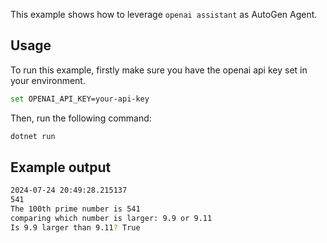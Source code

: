 This example shows how to leverage `openai assistant` as AutoGen Agent.

## Usage

To run this example, firstly make sure you have the openai api key set in your environment.

```bash
set OPENAI_API_KEY=your-api-key
```

Then, run the following command:

```bash
dotnet run
```

## Example output

```bash
2024-07-24 20:49:28.215137
541
The 100th prime number is 541
comparing which number is larger: 9.9 or 9.11
Is 9.9 larger than 9.11? True
```